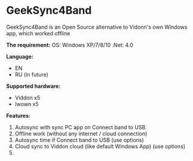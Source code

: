 GeekSync4Band
=============

GeekSync4Band is an Open Source alternative to Vidonn's own Windows app, which worked offline


**The requirement:**
OS: Windows XP/7/8/10
.Net: 4.0

**Language:**

 - EN
 - RU (in future)

**Supported hardware:**

-  Viddon x5  
- Iwown x5

**Features:**
1) Autosync with sync PC app on Connect band to USB
2) Offline work (without any internet / cloud connection)
3) Autosync time if Connect band to USB (use options)
4) Cloud sync to Viddon cloud (like default Windows App) (use options)
5)

